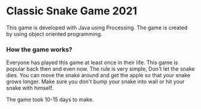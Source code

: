 # Classic Snake Game 2021

This game is developed with Java using Processing. The game is created by using object oriented programming. 

### How the game works?

Everyone has played this game at least once in their life. This game is popular back then and even now. The rule is very simple, Don't let the snake dies. You can move the snake around and get the apple so that your snake grows longer. Make sure you don't bump your snake into wall or hit your snake with himself. 



The game took 10-15 days to make.
